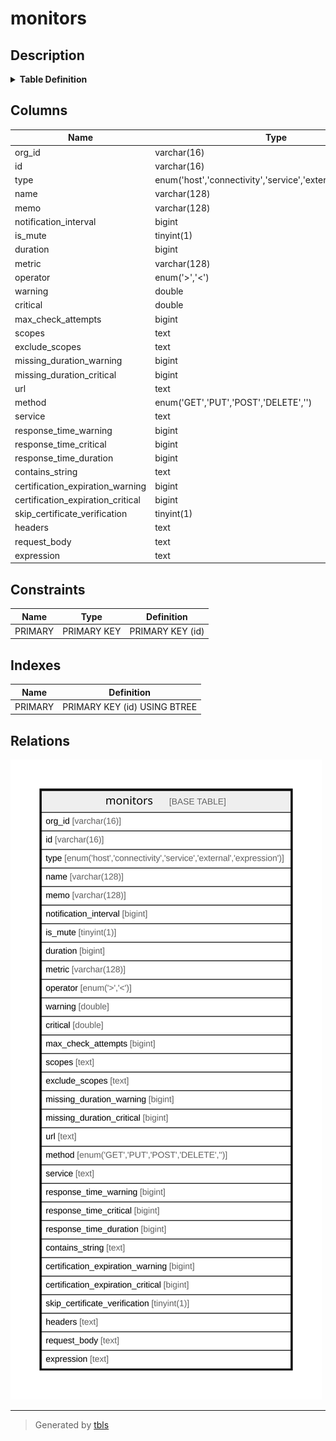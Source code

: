 # monitors

## Description

<details>
<summary><strong>Table Definition</strong></summary>

```sql
CREATE TABLE `monitors` (
  `org_id` varchar(16) NOT NULL,
  `id` varchar(16) NOT NULL,
  `type` enum('host','connectivity','service','external','expression') DEFAULT NULL,
  `name` varchar(128) NOT NULL,
  `memo` varchar(128) NOT NULL DEFAULT '',
  `notification_interval` bigint NOT NULL DEFAULT '1',
  `is_mute` tinyint(1) NOT NULL DEFAULT '0',
  `duration` bigint DEFAULT NULL,
  `metric` varchar(128) DEFAULT NULL,
  `operator` enum('>','<') NOT NULL DEFAULT '<',
  `warning` double DEFAULT NULL,
  `critical` double DEFAULT NULL,
  `max_check_attempts` bigint DEFAULT NULL,
  `scopes` text,
  `exclude_scopes` text,
  `missing_duration_warning` bigint DEFAULT NULL,
  `missing_duration_critical` bigint DEFAULT NULL,
  `url` text,
  `method` enum('GET','PUT','POST','DELETE','') DEFAULT NULL,
  `service` text,
  `response_time_warning` bigint DEFAULT NULL,
  `response_time_critical` bigint DEFAULT NULL,
  `response_time_duration` bigint DEFAULT NULL,
  `contains_string` text,
  `certification_expiration_warning` bigint DEFAULT NULL,
  `certification_expiration_critical` bigint DEFAULT NULL,
  `skip_certificate_verification` tinyint(1) DEFAULT NULL,
  `headers` text,
  `request_body` text,
  `expression` text,
  PRIMARY KEY (`id`)
) ENGINE=InnoDB DEFAULT CHARSET=utf8mb4 COLLATE=utf8mb4_0900_ai_ci
```

</details>

## Columns

| Name | Type | Default | Nullable | Children | Parents | Comment |
| ---- | ---- | ------- | -------- | -------- | ------- | ------- |
| org_id | varchar(16) |  | false |  |  |  |
| id | varchar(16) |  | false |  |  |  |
| type | enum('host','connectivity','service','external','expression') |  | true |  |  |  |
| name | varchar(128) |  | false |  |  |  |
| memo | varchar(128) |  | false |  |  |  |
| notification_interval | bigint | 1 | false |  |  |  |
| is_mute | tinyint(1) | 0 | false |  |  |  |
| duration | bigint |  | true |  |  |  |
| metric | varchar(128) |  | true |  |  |  |
| operator | enum('>','<') | < | false |  |  |  |
| warning | double |  | true |  |  |  |
| critical | double |  | true |  |  |  |
| max_check_attempts | bigint |  | true |  |  |  |
| scopes | text |  | true |  |  |  |
| exclude_scopes | text |  | true |  |  |  |
| missing_duration_warning | bigint |  | true |  |  |  |
| missing_duration_critical | bigint |  | true |  |  |  |
| url | text |  | true |  |  |  |
| method | enum('GET','PUT','POST','DELETE','') |  | true |  |  |  |
| service | text |  | true |  |  |  |
| response_time_warning | bigint |  | true |  |  |  |
| response_time_critical | bigint |  | true |  |  |  |
| response_time_duration | bigint |  | true |  |  |  |
| contains_string | text |  | true |  |  |  |
| certification_expiration_warning | bigint |  | true |  |  |  |
| certification_expiration_critical | bigint |  | true |  |  |  |
| skip_certificate_verification | tinyint(1) |  | true |  |  |  |
| headers | text |  | true |  |  |  |
| request_body | text |  | true |  |  |  |
| expression | text |  | true |  |  |  |

## Constraints

| Name | Type | Definition |
| ---- | ---- | ---------- |
| PRIMARY | PRIMARY KEY | PRIMARY KEY (id) |

## Indexes

| Name | Definition |
| ---- | ---------- |
| PRIMARY | PRIMARY KEY (id) USING BTREE |

## Relations

![er](monitors.svg)

---

> Generated by [tbls](https://github.com/k1LoW/tbls)
